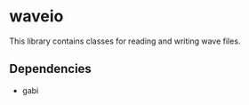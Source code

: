 waveio
======

This library contains classes for reading and writing wave files.

Dependencies
------------
* gabi